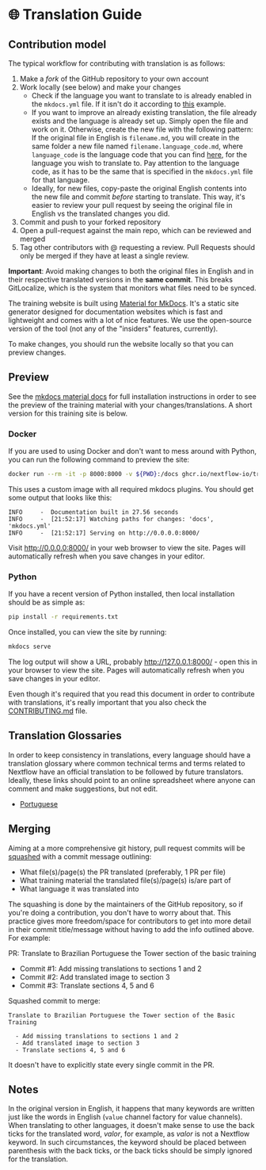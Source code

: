 # 🌐 Translation Guide

## Contribution model

The typical workflow for contributing with translation is as follows:

1. Make a _fork_ of the GitHub repository to your own account
2. Work locally (see below) and make your changes
    - Check if the language you want to translate to is already enabled in the `mkdocs.yml` file. If it isn't do it according to [this](https://github.com/nextflow-io/training/pull/163/files#diff-98d0f806abc9af24e6a7c545d3d77e8f9ad57643e27211d7a7b896113e420ed2) example.
    - If you want to improve an already existing translation, the file already exists and the language is already set up. Simply open the file and work on it. Otherwise, create the new file with the following pattern: If the original file in English is `filename.md`, you will create in the same folder a new file named `filename.language_code.md`, where `language_code` is the language code that you can find [here](https://en.wikipedia.org/wiki/ISO_639-1), for the language you wish to translate to. Pay attention to the language code, as it has to be the same that is specified in the `mkdocs.yml` file for that language.
    - Ideally, for new files, copy-paste the original English contents into the new file and commit _before_ starting to translate. This way, it's easier to review your pull request by seeing the original file in English vs the translated changes you did.
3. Commit and push to your forked repository
4. Open a pull-request against the main repo, which can be reviewed and merged
5. Tag other contributors with @ requesting a review. Pull Requests should only be merged if they have at least a single review.

**Important**: Avoid making changes to both the original files in English and in their respective translated versions in the **same commit**. This breaks GitLocalize, which is the system that monitors what files need to be synced.

The training website is built using [Material for MkDocs](https://squidfunk.github.io/mkdocs-material/).
It's a static site generator designed for documentation websites which is fast and lightweight and comes with a lot of nice features.
We use the open-source version of the tool (not any of the "insiders" features, currently).

To make changes, you should run the website locally so that you can preview changes.

## Preview

See the [mkdocs material docs](https://squidfunk.github.io/mkdocs-material/getting-started/) for full installation instructions in order to see the preview of the training material with your changes/translations. A short version for this training site is below.

### Docker

If you are used to using Docker and don't want to mess around with Python, you can run the following command to preview the site:

```bash
docker run --rm -it -p 8000:8000 -v ${PWD}:/docs ghcr.io/nextflow-io/training-mkdocs:latest
```

This uses a custom image with all required mkdocs plugins.
You should get some output that looks like this:

```console
INFO     -  Documentation built in 27.56 seconds
INFO     -  [21:52:17] Watching paths for changes: 'docs', 'mkdocs.yml'
INFO     -  [21:52:17] Serving on http://0.0.0.0:8000/
```

Visit <http://0.0.0.0:8000/> in your web browser to view the site.
Pages will automatically refresh when you save changes in your editor.

### Python

If you have a recent version of Python installed, then local installation should be as simple as:

```bash
pip install -r requirements.txt
```

Once installed, you can view the site by running:

```bash
mkdocs serve
```

The log output will show a URL, probably <http://127.0.0.1:8000/> - open this in your browser to view the site.
Pages will automatically refresh when you save changes in your editor.

Even though it's required that you read this document in order to contribute with translations, it's really important that you also check the [CONTRIBUTING.md](https://github.com/nextflow-io/training/blob/master/CONTRIBUTING.md) file.

## Translation Glossaries

In order to keep consistency in translations, every language should have a translation glossary where common technical terms and terms related to Nextflow have an official translation to be followed by future translators. Ideally, these links should point to an online spreadsheet where anyone can comment and make suggestions, but not edit.

-   [Portuguese](https://docs.google.com/spreadsheets/d/1HUa3BO2kwukhX4EXQ-1blXeP5iueUdM23OwDRpfarDg/edit?usp=sharing)

## Merging

Aiming at a more comprehensive git history, pull request commits will be [squashed](https://docs.github.com/en/pull-requests/collaborating-with-pull-requests/incorporating-changes-from-a-pull-request/about-pull-request-merges#squash-and-merge-your-commits) with a commit message outlining:
  - What file(s)/page(s) the PR translated (preferably, 1 PR per file)
  - What training material the translated file(s)/page(s) is/are part of
  - What language it was translated into

The squashing is done by the maintainers of the GitHub repository, so if you're doing a contribution, you don't have to worry about that. This practice gives more freedom/space for contributors to get into more detail in their commit title/message without having to add the info outlined above. For example:

PR: Translate to Brazilian Portuguese the Tower section of the basic training
  - Commit #1: Add missing translations to sections 1 and 2
  - Commit #2: Add translated image to section 3
  - Commit #3: Translate sections 4, 5 and 6

Squashed commit to merge:

```
Translate to Brazilian Portuguese the Tower section of the Basic Training

  - Add missing translations to sections 1 and 2 
  - Add translated image to section 3
  - Translate sections 4, 5 and 6 
```

It doesn't have to explicitly state every single commit in the PR.

## Notes

In the original version in English, it happens that many keywords are written just like the words in English (`value` channel factory for value channels). When translating to other languages, it doesn't make sense to use the back ticks for the translated word, _valor_, for example, as _valor_ is not a Nextflow keyword. In such circumstances, the keyword should be placed between parenthesis with the back ticks, or the back ticks should be simply ignored for the translation.
